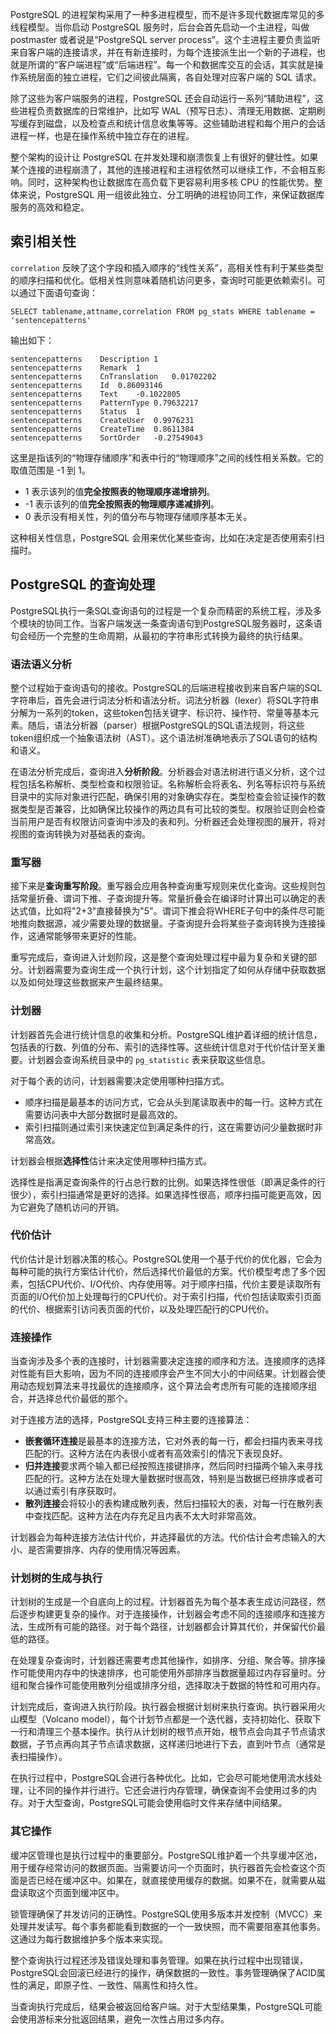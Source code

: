 PostgreSQL 的进程架构采用了一种多进程模型，而不是许多现代数据库常见的多线程模型。当你启动 PostgreSQL 服务时，后台会首先启动一个主进程，叫做 postmaster 或者说是“PostgreSQL server process”。这个主进程主要负责监听来自客户端的连接请求，并在有新连接时，为每个连接派生出一个新的子进程，也就是所谓的“客户端进程”或“后端进程”。每一个和数据库交互的会话，其实就是操作系统层面的独立进程，它们之间彼此隔离，各自处理对应客户端的 SQL 请求。

除了这些为客户端服务的进程，PostgreSQL 还会自动运行一系列“辅助进程”，这些进程负责数据库的日常维护，比如写 WAL（预写日志）、清理无用数据、定期刷写缓存到磁盘，以及检查点和统计信息收集等等。这些辅助进程和每个用户的会话进程一样，也是在操作系统中独立存在的进程。

整个架构的设计让 PostgreSQL 在并发处理和崩溃恢复上有很好的健壮性。如果某个连接的进程崩溃了，其他的连接进程和主进程依然可以继续工作，不会相互影响。同时，这种架构也让数据库在高负载下更容易利用多核 CPU 的性能优势。整体来说，PostgreSQL 用一组彼此独立、分工明确的进程协同工作，来保证数据库服务的高效和稳定。

## 索引相关性

`correlation` 反映了这个字段和插入顺序的“线性关系”，高相关性有利于某些类型的顺序扫描和优化。低相关性则意味着随机访问更多，查询时可能更依赖索引。可以通过下面语句查询：

```postgresql
SELECT tablename,attname,correlation FROM pg_stats WHERE tablename = 'sentencepatterns'
```

输出如下：

```
sentencepatterns	Description	1
sentencepatterns	Remark	1
sentencepatterns	CnTranslation	0.01702202
sentencepatterns	Id	0.86093146
sentencepatterns	Text	-0.1022805
sentencepatterns	PatternType	0.79632217
sentencepatterns	Status	1
sentencepatterns	CreateUser	0.9976231
sentencepatterns	CreateTime	0.8611384
sentencepatterns	SortOrder	-0.27549043
```

这里是指该列的“物理存储顺序”和表中行的“物理顺序”之间的线性相关系数。它的取值范围是 -1 到 1。

- 1 表示该列的值**完全按照表的物理顺序递增排列**。
- -1 表示该列的值**完全按照表的物理顺序递减排列**。
- 0 表示没有相关性，列的值分布与物理存储顺序基本无关。

这种相关性信息，PostgreSQL 会用来优化某些查询，比如在决定是否使用索引扫描时。

## PostgreSQL 的查询处理

PostgreSQL执行一条SQL查询语句的过程是一个复杂而精密的系统工程，涉及多个模块的协同工作。当客户端发送一条查询语句到PostgreSQL服务器时，这条语句会经历一个完整的生命周期，从最初的字符串形式转换为最终的执行结果。

### 语法语义分析

整个过程始于查询语句的接收。PostgreSQL的后端进程接收到来自客户端的SQL字符串后，首先会进行词法分析和语法分析。词法分析器（lexer）将SQL字符串分解为一系列的token，这些token包括关键字、标识符、操作符、常量等基本元素。随后，语法分析器（parser）根据PostgreSQL的SQL语法规则，将这些token组织成一个抽象语法树（AST）。这个语法树准确地表示了SQL语句的结构和语义。

在语法分析完成后，查询进入**分析阶段**。分析器会对语法树进行语义分析，这个过程包括名称解析、类型检查和权限验证。名称解析会将表名、列名等标识符与系统目录中的实际对象进行匹配，确保引用的对象确实存在。类型检查会验证操作的数据类型是否兼容，比如确保比较操作的两边具有可比较的类型。权限验证则会检查当前用户是否有权限访问查询中涉及的表和列。分析器还会处理视图的展开，将对视图的查询转换为对基础表的查询。

### 重写器

接下来是**查询重写阶段**。重写器会应用各种查询重写规则来优化查询。这些规则包括常量折叠、谓词下推、子查询提升等。常量折叠会在编译时计算出可以确定的表达式值，比如将"2+3"直接替换为"5"。谓词下推会将WHERE子句中的条件尽可能地推向数据源，减少需要处理的数据量。子查询提升会将某些子查询转换为连接操作，这通常能够带来更好的性能。

重写完成后，查询进入计划阶段，这是整个查询处理过程中最为复杂和关键的部分。计划器需要为查询生成一个执行计划，这个计划指定了如何从存储中获取数据以及如何处理这些数据来产生最终结果。

### 计划器

计划器首先会进行统计信息的收集和分析。PostgreSQL维护着详细的统计信息，包括表的行数、列值的分布、索引的选择性等。这些统计信息对于代价估计至关重要。计划器会查询系统目录中的 `pg_statistic` 表来获取这些信息。

对于每个表的访问，计划器需要决定使用哪种扫描方式。

- 顺序扫描是最基本的访问方式，它会从头到尾读取表中的每一行。这种方式在需要访问表中大部分数据时是最高效的。
- 索引扫描则通过索引来快速定位到满足条件的行，这在需要访问少量数据时非常高效。

计划器会根据**选择性**估计来决定使用哪种扫描方式。

选择性是指满足查询条件的行占总行数的比例。如果选择性很低（即满足条件的行很少），索引扫描通常是更好的选择。如果选择性很高，顺序扫描可能更高效，因为它避免了随机访问的开销。

### 代价估计

代价估计是计划器决策的核心。PostgreSQL使用一个基于代价的优化器，它会为每种可能的执行方案估计代价，然后选择代价最低的方案。代价模型考虑了多个因素，包括CPU代价、I/O代价、内存使用等。对于顺序扫描，代价主要是读取所有页面的I/O代价加上处理每行的CPU代价。对于索引扫描，代价包括读取索引页面的代价、根据索引访问表页面的代价，以及处理匹配行的CPU代价。

### 连接操作

当查询涉及多个表的连接时，计划器需要决定连接的顺序和方法。连接顺序的选择对性能有巨大影响，因为不同的连接顺序会产生不同大小的中间结果。计划器会使用动态规划算法来寻找最优的连接顺序，这个算法会考虑所有可能的连接顺序组合，并选择总代价最低的那个。

对于连接方法的选择，PostgreSQL支持三种主要的连接算法：

- **嵌套循环连接**是最基本的连接方法，它对外表的每一行，都会扫描内表来寻找匹配的行。这种方法在内表很小或者有高效索引的情况下表现良好。
- **归并连接**要求两个输入都已经按照连接键排序，然后同时扫描两个输入来寻找匹配的行。这种方法在处理大量数据时很高效，特别是当数据已经排序或者可以通过索引有序获取时。
- **散列连接**会将较小的表构建成散列表，然后扫描较大的表，对每一行在散列表中查找匹配。这种方法在内存充足且内表不太大时非常高效。

计划器会为每种连接方法估计代价，并选择最优的方法。代价估计会考虑输入的大小、是否需要排序、内存的使用情况等因素。

### 计划树的生成与执行

计划树的生成是一个自底向上的过程。计划器首先为每个基本表生成访问路径，然后逐步构建更复杂的操作。对于连接操作，计划器会考虑不同的连接顺序和连接方法，生成所有可能的路径。对于每个路径，计划器都会计算其代价，并保留代价最低的路径。

在处理复杂查询时，计划器还需要考虑其他操作，如排序、分组、聚合等。排序操作可能使用内存中的快速排序，也可能使用外部排序当数据量超过内存容量时。分组和聚合操作可能使用散列分组或排序分组，选择取决于数据的特性和可用内存。

计划完成后，查询进入执行阶段。执行器会根据计划树来执行查询。执行器采用火山模型（Volcano model），每个计划节点都是一个迭代器，支持初始化、获取下一行和清理三个基本操作。执行从计划树的根节点开始，根节点会向其子节点请求数据，子节点再向其子节点请求数据，这样递归地进行下去，直到叶节点（通常是表扫描操作）。

在执行过程中，PostgreSQL会进行各种优化。比如，它会尽可能地使用流水线处理，让不同的操作并行进行。它还会进行内存管理，确保查询不会使用过多的内存。对于大型查询，PostgreSQL可能会使用临时文件来存储中间结果。

### 其它操作

缓冲区管理也是执行过程中的重要部分。PostgreSQL维护着一个共享缓冲区池，用于缓存经常访问的数据页面。当需要访问一个页面时，执行器首先会检查这个页面是否已经在缓冲区中。如果在，就直接使用缓存的数据。如果不在，就需要从磁盘读取这个页面到缓冲区中。

锁管理确保了并发访问的正确性。PostgreSQL使用多版本并发控制（MVCC）来处理并发读写。每个事务都能看到数据的一个一致快照，而不需要阻塞其他事务。这通过为每行数据维护多个版本来实现。

整个查询执行过程还涉及错误处理和事务管理。如果在执行过程中出现错误，PostgreSQL会回滚已经进行的操作，确保数据的一致性。事务管理确保了ACID属性的满足，即原子性、一致性、隔离性和持久性。

当查询执行完成后，结果会被返回给客户端。对于大型结果集，PostgreSQL可能会使用游标来分批返回结果，避免一次性占用过多内存。
